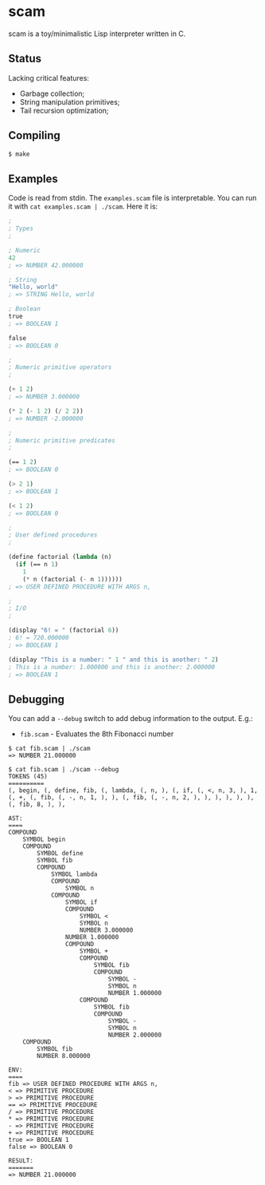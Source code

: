 # scam

scam is a toy/minimalistic Lisp interpreter written in C.


## Status

Lacking critical features:

- Garbage collection;
- String manipulation primitives;
- Tail recursion optimization;


## Compiling

```bash
$ make
```

## Examples

Code is read from stdin. The `examples.scam` file is interpretable. You can run it with `cat examples.scam | ./scam`. Here it is:

```lisp
;
; Types
;

; Numeric
42
; => NUMBER 42.000000

; String
"Hello, world"
; => STRING Hello, world

; Boolean
true
; => BOOLEAN 1

false
; => BOOLEAN 0

;
; Numeric primitive operators
;

(+ 1 2)
; => NUMBER 3.000000

(* 2 (- 1 2) (/ 2 2))
; => NUMBER -2.000000

;
; Numeric primitive predicates
;

(== 1 2)
; => BOOLEAN 0

(> 2 1)
; => BOOLEAN 1

(< 1 2)
; => BOOLEAN 0

;
; User defined procedures
;

(define factorial (lambda (n)
  (if (== n 1)
    1
    (* n (factorial (- n 1))))))
; => USER DEFINED PROCEDURE WITH ARGS n,

;
; I/O
;

(display "6! = " (factorial 6))
; 6! = 720.000000
; => BOOLEAN 1

(display "This is a number: " 1 " and this is another: " 2)
; This is a number: 1.000000 and this is another: 2.000000
; => BOOLEAN 1

```


## Debugging

You can add a `--debug` switch to add debug information to the output. E.g.:

- `fib.scam` - Evaluates the 8th Fibonacci number
```
$ cat fib.scam | ./scam
=> NUMBER 21.000000
```

```
$ cat fib.scam | ./scam --debug
TOKENS (45)
==========
(, begin, (, define, fib, (, lambda, (, n, ), (, if, (, <, n, 3, ), 1, (, +, (, fib, (, -, n, 1, ), ), (, fib, (, -, n, 2, ), ), ), ), ), ), (, fib, 8, ), ),

AST:
====
COMPOUND
    SYMBOL begin
    COMPOUND
        SYMBOL define
        SYMBOL fib
        COMPOUND
            SYMBOL lambda
            COMPOUND
                SYMBOL n
            COMPOUND
                SYMBOL if
                COMPOUND
                    SYMBOL <
                    SYMBOL n
                    NUMBER 3.000000
                NUMBER 1.000000
                COMPOUND
                    SYMBOL +
                    COMPOUND
                        SYMBOL fib
                        COMPOUND
                            SYMBOL -
                            SYMBOL n
                            NUMBER 1.000000
                    COMPOUND
                        SYMBOL fib
                        COMPOUND
                            SYMBOL -
                            SYMBOL n
                            NUMBER 2.000000
    COMPOUND
        SYMBOL fib
        NUMBER 8.000000

ENV:
====
fib => USER DEFINED PROCEDURE WITH ARGS n,
< => PRIMITIVE PROCEDURE
> => PRIMITIVE PROCEDURE
== => PRIMITIVE PROCEDURE
/ => PRIMITIVE PROCEDURE
* => PRIMITIVE PROCEDURE
- => PRIMITIVE PROCEDURE
+ => PRIMITIVE PROCEDURE
true => BOOLEAN 1
false => BOOLEAN 0

RESULT:
=======
=> NUMBER 21.000000
```
